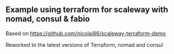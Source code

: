 ## Example using terraform for scaleway with nomad, consul & fabio

Based on https://github.com/nicolai86/scaleway-terraform-demo  

Reworked to the latest versions of Terraform, nomad and consul
